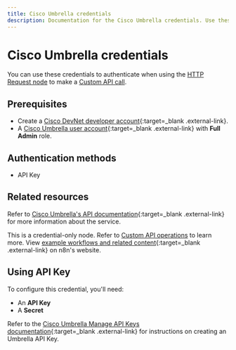 ```yaml
---
title: Cisco Umbrella credentials
description: Documentation for the Cisco Umbrella credentials. Use these credentials to authenticate Cisco Umbrella in n8n, a workflow automation platform.
---
```


# Cisco Umbrella credentials

You can use these credentials to authenticate when using the [HTTP Request node](/integrations/builtin/core-nodes/n8n-nodes-base.httprequest/) to make a [Custom API call](/integrations/custom-operations/).

## Prerequisites

- Create a [Cisco DevNet developer account](https://developer.cisco.com){:target=_blank .external-link}.
- A [Cisco Umbrella user account](https://umbrella.cisco.com/){:target=_blank .external-link} with **Full Admin** role.

## Authentication methods

- API Key

## Related resources

Refer to [Cisco Umbrella's API documentation](https://developer.cisco.com/docs/cloud-security/){:target=_blank .external-link} for more information about the service.

This is a credential-only node. Refer to [Custom API operations](/integrations/custom-operations/) to learn more. View [example workflows and related content](https://n8n.io/integrations/cisco-umbrella/){:target=_blank .external-link} on n8n's website.

## Using API Key

To configure this credential, you'll need:

- An **API Key**
- A **Secret**

Refer to the [Cisco Umbrella Manage API Keys documentation](https://developer.cisco.com/docs/cloud-security/authentication/#manage-api-keys){:target=_blank .external-link} for instructions on creating an Umbrella API Key.
